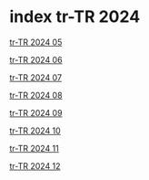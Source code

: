 # index tr-TR 2024

<a href="./05">tr-TR 2024 05</a>

<a href="./06">tr-TR 2024 06</a>

<a href="./07">tr-TR 2024 07</a>

<a href="./08">tr-TR 2024 08</a>

<a href="./09">tr-TR 2024 09</a>

<a href="./10">tr-TR 2024 10</a>

<a href="./11">tr-TR 2024 11</a>

<a href="./12">tr-TR 2024 12</a>
